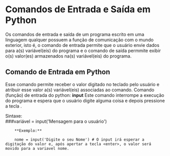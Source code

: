 # Comandos de Entrada e Saída em Python

Os comandos de entrada e saída de um programa escrito em uma linguagem qualquer possuem a função de comunicação com o mundo exterior, isto é,
o comando de entrada permite que o usuário envie dados para a(s) variável(eis) do programa e o comando de saída permmite exibir o(s) valor(es) armazenados
na(s) variável(eis) do programa.

## Comando de Entrada em Python

Esse comando permite receber o valor digitado no teclado pelo usuário e atribuir esse valor a(s) variável(eis) associadas ao comando.
Comando (função) de entrada do python: **input** 
Este comando interrompe a execução do programa e espera que o usuário digite alguma coisa e depois pressione a tecla <enter>.

Sintaxe:        
###variável = input('Mensagem para o usuário')
                
        **Exemplo:**
                
        nome = input('Digite o seu Nome') # O input irá esperar a digitação do valor e, após apertar a tecla <enter>, o valor será movido para a variavel nome.                                                  
                
